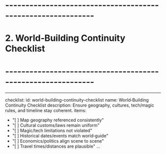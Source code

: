 <!-- Powered by XIAOMA™ Core -->

# ------------------------------------------------------------

# 2. World‑Building Continuity Checklist

# ------------------------------------------------------------

---

checklist:
id: world-building-continuity-checklist
name: World‑Building Continuity Checklist
description: Ensure geography, cultures, tech/magic rules, and timeline stay coherent.
items:

- "[ ] Map geography referenced consistently"
- "[ ] Cultural customs/laws remain uniform"
- "[ ] Magic/tech limitations not violated"
- "[ ] Historical dates/events match world‑guide"
- "[ ] Economics/politics align scene to scene"
- "[ ] Travel times/distances are plausible"
  ...
